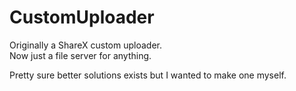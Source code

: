 # CustomUploader

Originally a ShareX custom uploader.  
Now just a file server for anything.

Pretty sure better solutions exists but I wanted to make one myself.
